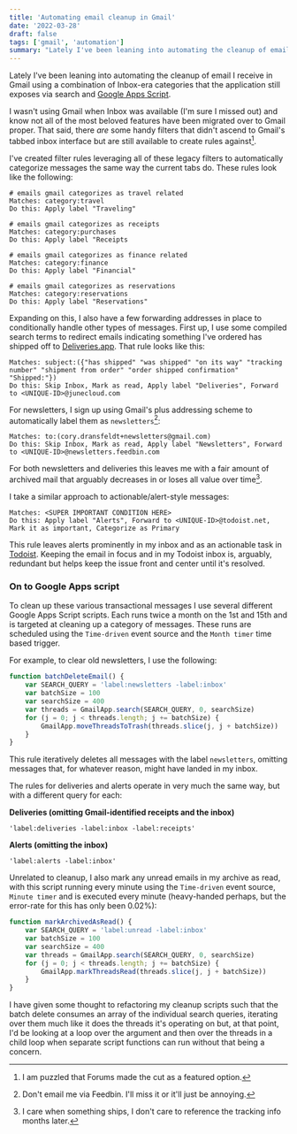 ```yaml
---
title: 'Automating email cleanup in Gmail'
date: '2022-03-28'
draft: false
tags: ['gmail', 'automation']
summary: "Lately I've been leaning into automating the cleanup of email I receive in Gmail using a combination of Inbox-era categories that the application still exposes via search and Google Apps Script."
---
```


Lately I've been leaning into automating the cleanup of email I receive in Gmail using a combination of Inbox-era categories that the application still exposes via search and [Google Apps Script](https://www.google.com/script/start/).<!-- excerpt -->

I wasn't using Gmail when Inbox was available (I'm sure I missed out) and know not all of the most beloved features have been migrated over to Gmail proper. That said, there _are_ some handy filters that didn't ascend to Gmail's tabbed inbox interface but are still available to create rules against[^1].

I've created filter rules leveraging all of these legacy filters to automatically categorize messages the same way the current tabs do. These rules look like the following:

```
# emails gmail categorizes as travel related
Matches: category:travel
Do this: Apply label "Traveling"

# emails gmail categorizes as receipts
Matches: category:purchases
Do this: Apply label "Receipts

# emails gmail categorizes as finance related
Matches: category:finance
Do this: Apply label "Financial"

# emails gmail categorizes as reservations
Matches: category:reservations
Do this: Apply label "Reservations"
```

Expanding on this, I also have a few forwarding addresses in place to conditionally handle other types of messages. First up, I use some compiled search terms to redirect emails indicating something I've ordered has shipped off to [Deliveries.app](https://junecloud.com). That rule looks like this:

```
Matches: subject:({"has shipped" "was shipped" "on its way" "tracking number" "shipment from order" "order shipped confirmation" "Shipped:"})
Do this: Skip Inbox, Mark as read, Apply label "Deliveries", Forward to <UNIQUE-ID>@junecloud.com
```

For newsletters, I sign up using Gmail's plus addressing scheme to automatically label them as `newsletters`[^2]:

```
Matches: to:(cory.dransfeldt+newsletters@gmail.com)
Do this: Skip Inbox, Mark as read, Apply label "Newsletters", Forward to <UNIQUE-ID>@newsletters.feedbin.com
```

For both newsletters and deliveries this leaves me with a fair amount of archived mail that arguably decreases in or loses all value over time[^3].

I take a similar approach to actionable/alert-style messages:

```
Matches: <SUPER IMPORTANT CONDITION HERE>
Do this: Apply label "Alerts", Forward to <UNIQUE-ID>@todoist.net, Mark it as important, Categorize as Primary
```

This rule leaves alerts prominently in my inbox and as an actionable task in [Todoist](https://todost.com). Keeping the email in focus and in my Todoist inbox is, arguably, redundant but helps keep the issue front and center until it's resolved.

### On to Google Apps script

To clean up these various transactional messages I use several different Google Apps Script scripts. Each runs twice a month on the 1st and 15th and is targeted at cleaning up a category of messages. These runs are scheduled using the `Time-driven` event source and the `Month timer` time based trigger.

For example, to clear old newsletters, I use the following:

```javascript
function batchDeleteEmail() {
    var SEARCH_QUERY = 'label:newsletters -label:inbox'
    var batchSize = 100
    var searchSize = 400
    var threads = GmailApp.search(SEARCH_QUERY, 0, searchSize)
    for (j = 0; j < threads.length; j += batchSize) {
        GmailApp.moveThreadsToTrash(threads.slice(j, j + batchSize))
    }
}
```

This rule iteratively deletes all messages with the label `newsletters`, omitting messages that, for whatever reason, might have landed in my inbox.

The rules for deliveries and alerts operate in very much the same way, but with a different query for each:

**Deliveries (omitting Gmail-identified receipts and the inbox)**

```
'label:deliveries -label:inbox -label:receipts'
```

**Alerts (omitting the inbox)**

```
'label:alerts -label:inbox'
```

Unrelated to cleanup, I also mark any unread emails in my archive as read, with this script running every minute using the `Time-driven` event source, `Minute timer` and is executed every minute (heavy-handed perhaps, but the error-rate for this has only been 0.02%):

```javascript
function markArchivedAsRead() {
    var SEARCH_QUERY = 'label:unread -label:inbox'
    var batchSize = 100
    var searchSize = 400
    var threads = GmailApp.search(SEARCH_QUERY, 0, searchSize)
    for (j = 0; j < threads.length; j += batchSize) {
        GmailApp.markThreadsRead(threads.slice(j, j + batchSize))
    }
}
```

I have given some thought to refactoring my cleanup scripts such that the batch delete consumes an array of the individual search queries, iterating over them much like it does the threads it's operating on but, at that point, I'd be looking at a loop over the argument and then over the threads in a child loop when separate script functions can run without that being a concern.

[^1]: I am puzzled that Forums made the cut as a featured option.
[^2]: Don't email me via Feedbin. I'll miss it or it'll just be annoying.
[^3]: I care when something ships, I don't care to reference the tracking info months later.
